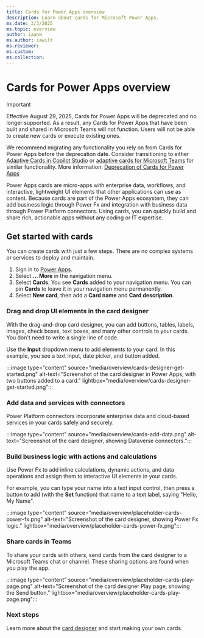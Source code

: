 ```yaml
---
title: Cards for Power Apps overview
description: Learn about cards for Microsoft Power Apps.
ms.date: 3/3/2025
ms.topic: overview
author: iaanw
ms.author: iawilt
ms.reviewer: 
ms.custom: 
ms.collection: 
---
```


# Cards for Power Apps overview

> [!IMPORTANT] 
> Effective August 29, 2025, Cards for Power Apps will be deprecated and no longer supported. As a result, any Cards for Power Apps that have been built and shared in Microsoft Teams will not function. Users will not be able to create new cards or execute existing ones.
> 
>We recommend migrating any functionality you rely on from Cards for Power Apps before the deprecation date. Consider transitioning to either [Adaptive Cards in Copilot Studio](/microsoft-copilot-studio/guidance/adaptive-cards-overview) or [adaptive cards for Microsoft Teams](/power-automate/overview-adaptive-cards) for similar functionality. More information: [ Deprecation of Cards for Power Apps](/power-platform/important-changes-coming#deprecation-of-cards-for-power-apps)


Power Apps cards are micro-apps with enterprise data, workflows, and interactive, lightweight UI elements that other applications can use as content. Because cards are part of the Power Apps ecosystem, they can add business logic through Power Fx and integration with business data through Power Platform connectors. Using cards, you can quickly build and share rich, actionable apps without any coding or IT expertise.

## Get started with cards

You can create cards with just a few steps. There are no complex systems or services to deploy and maintain.

1. Sign in to [Power Apps](https://make.powerapps.com).
1. Select **... More** in the navigation menu.
1. Select **Cards**. You see **Cards** added to your navigation menu. You can pin  **Cards** to leave it in your navigation menu permanently.
1. Select **New card**, then add a **Card name** and **Card description**.

### Drag and drop UI elements in the card designer

With the drag-and-drop card designer, you can add buttons, tables, labels, images, check boxes, text boxes, and many other controls to your cards. You don't need to write a single line of code.

Use the **Input** dropdown menu to add elements to your card. In this example, you see a text input, date picker, and button added.

:::image type="content" source="media/overview/cards-designer-get-started.png" alt-text="Screenshot of the card designer in Power Apps, with two buttons added to a card." lightbox="media/overview/cards-designer-get-started.png":::

### Add data and services with connectors

Power Platform connectors incorporate enterprise data and cloud-based services in your cards safely and securely.

:::image type="content" source="media/overview/cards-add-data.png" alt-text="Screenshot of the card designer, showing Dataverse connectors.":::

### Build business logic with actions and calculations

Use Power Fx to add inline calculations, dynamic actions, and data operations and assign them to interactive UI elements in your cards.

For example, you can type your  name into a text input control, then press a button to add (with the **Set** function) that name to a text label, saying "Hello, My Name".

:::image type="content" source="media/overview/placeholder-cards-power-fx.png" alt-text="Screenshot of the card designer, showing Power Fx logic." lightbox="media/overview/placeholder-cards-power-fx.png":::

### Share cards in Teams

To share your cards with others, send cards from the card designer to a Microsoft Teams chat or channel. These sharing options are found when you play the app.

:::image type="content" source="media/overview/placeholder-cards-play-page.png" alt-text="Screenshot of the card designer Play page, showing the Send button." lightbox="media/overview/placeholder-cards-play-page.png":::

### Next steps

Learn more about the [card designer](make-a-card/designer-overview.md) and start making your own cards.
